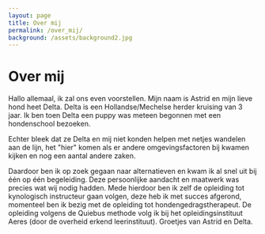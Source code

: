 ```yaml
---
layout: page
title: Over mij
permalink: /over_mij/
background: /assets/background2.jpg
---
```

# Over mij

Hallo allemaal, ik zal ons even voorstellen. Mijn naam is Astrid en mijn lieve hond heet Delta. Delta is een Hollandse/Mechelse herder kruising van 3 jaar. Ik ben toen Delta een puppy was meteen begonnen met een hondenschool bezoeken.

Echter bleek dat ze Delta en mij niet konden helpen met netjes wandelen aan de lijn, het "hier" komen als er andere omgevingsfactoren bij kwamen kijken en nog een aantal andere zaken.

Daardoor ben ik op zoek gegaan naar alternatieven en kwam ik al snel uit bij één op één begeleiding. Deze persoonlijke aandacht en maatwerk was precies wat wij nodig hadden. Mede hierdoor ben ik zelf de opleiding tot kynologisch instructeur gaan volgen, deze heb ik met succes afgerond, momenteel ben ik bezig met de opleiding tot hondengedragstherapeut. De opleiding volgens de Quiebus methode volg ik bij het opleidingsinstituut Aeres (door de overheid erkend leerinstituut). Groetjes van Astrid en Delta.
